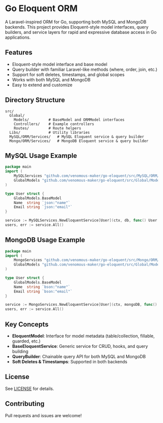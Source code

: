 # Go Eloquent ORM

A Laravel-inspired ORM for Go, supporting both MySQL and MongoDB backends. This project provides Eloquent-style model interfaces, query builders, and service layers for rapid and expressive database access in Go applications.

## Features
- Eloquent-style model interface and base model
- Query builder with familiar Laravel-like methods (where, order, join, etc.)
- Support for soft deletes, timestamps, and global scopes
- Works with both MySQL and MongoDB
- Easy to extend and customize

## Directory Structure
```
src/
  Global/
    Models/         # BaseModel and ORMModel interfaces
    Controllers/    # Example controllers
    Routes/         # Route helpers
  Libs/             # Utility libraries
  MySQL/ORM/Services/   # MySQL Eloquent service & query builder
  Mongo/ORM/Services/   # MongoDB Eloquent service & query builder
```

## MySQL Usage Example
```go
package main
import (
    MySQLServices "github.com/venomous-maker/go-eloquent/src/MySQL/ORM/Services"
    GlobalModels "github.com/venomous-maker/go-eloquent/src/Global/Models"
)

type User struct {
    GlobalModels.BaseModel
    Name  string `json:"name"`
    Email string `json:"email"`
}

service := MySQLServices.NewEloquentService[User](ctx, db, func() User { return User{} })
users, err := service.All()
```

## MongoDB Usage Example
```go
package main
import (
    MongoServices "github.com/venomous-maker/go-eloquent/src/Mongo/ORM/Services"
    GlobalModels "github.com/venomous-maker/go-eloquent/src/Global/Models"
)

type User struct {
    GlobalModels.BaseModel
    Name  string `bson:"name"`
    Email string `bson:"email"`
}

service := MongoServices.NewEloquentService[User](ctx, mongoDB, func() User { return User{} })
users, err := service.All()
```

## Key Concepts
- **EloquentModel**: Interface for model metadata (table/collection, fillable, guarded, etc.)
- **BaseEloquentService**: Generic service for CRUD, hooks, and query building
- **QueryBuilder**: Chainable query API for both MySQL and MongoDB
- **Soft Deletes & Timestamps**: Supported in both backends

## License
See [LICENSE](LICENSE) for details.

## Contributing
Pull requests and issues are welcome!
